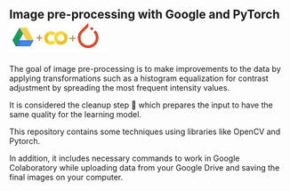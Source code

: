 ## Image pre-processing with Google and PyTorch  ![img](Drive-Colab-PyTorch.jpg)

The goal of image pre-processing is to make improvements to the data by applying transformations such as a histogram equalization 
for contrast adjustment by spreading the most frequent intensity values.

It is considered the cleanup step 🧹 which prepares the input to have the same quality for the learning model.

This repository contains some techniques using libraries like OpenCV and Pytorch.

In addition, it includes necessary commands to work in Google Colaboratory while uploading data from your Google Drive
and saving the final images on your computer.
